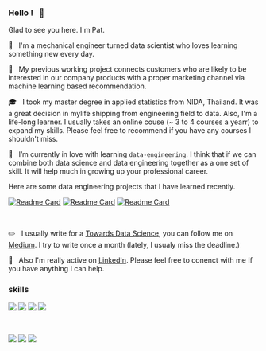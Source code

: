 ### Hello ! &nbsp; :wave:

Glad to see you here. I'm Pat.

:wrench: &nbsp; I'm a mechanical engineer turned data scientist who loves learning something new every day.

:office: &nbsp; My previous working project connects customers who are likely to be interested in our company products with a proper marketing channel via machine learning based recommendation.

:mortar_board: &nbsp; I took my master degree in applied statistics from NIDA, Thailand.
It was a great decision in mylife shipping from engineering field to data. Also, I'm a life-long learner.
 I usually takes an online couse (~ 3 to 4 courses a yearr) to expand my skills. 
 Please feel free to recommend if you have any courses I shouldn't miss.

:seedling: &nbsp; I’m currently in love with learning `data-engineering`. I think that if we can combine both data science and data engineering together as a one set of skill.
It will help much in growing up your professional career.

Here are some data engineering projects that I have learned recently.

[![Readme Card](https://github-readme-stats.vercel.app/api/pin/?username=pathairush&repo=data_engineering)](https://github.com/Pathairush/data_engineering)
[![Readme Card](https://github-readme-stats.vercel.app/api/pin/?username=pathairush&repo=airflow-hive-spark-sqoop)](https://github.com/Pathairush/airflow-hive-spark-sqoop)
[![Readme Card](https://github-readme-stats.vercel.app/api/pin/?username=pathairush&repo=rdbms_to_hdfs_data_pipeline)](https://github.com/Pathairush/rdbms_to_hdfs_data_pipeline)

<br>

:pencil2: &nbsp; I usually write for a [Towards Data Science](https://towardsdatascience.com/), you can follow me on [Medium](https://padpathairush.medium.com/).
I try to write once a month (lately, I usualy miss the deadline.)

:bust_in_silhouette: &nbsp; Also I'm really active on [LinkedIn](https://www.linkedin.com/in/pathairush/). Please feel free to conenct with me If you have anything I can help.

### skills

![](https://img.shields.io/badge/code-python-informational?style=flat-square&logoColor=white&color=blue)
![](https://img.shields.io/badge/code-R-informational?style=flat-square&logoColor=white&color=blue)
![](https://img.shields.io/badge/code-pyspark-informational?style=flat-square&logoColor=white&color=blue)
![](https://img.shields.io/badge/code-sql-informational?style=flat-square&logoColor=white&color=blue) 

<br>

![](https://img.shields.io/badge/ide-vscode-informational?style=flat-square&logoColor=white&color=blue)
![](https://img.shields.io/badge/ide-jupyter-informational?style=flat-square&logoColor=white&color=orange)
![](https://img.shields.io/badge/cloud-aws-informational?style=flat-square&logoColor=white&color=red)
